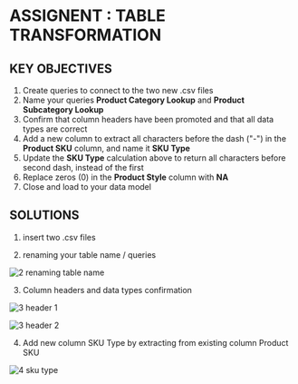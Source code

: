 # ASSIGNENT : TABLE TRANSFORMATION

## KEY OBJECTIVES
1. Create queries to connect to the two new .csv files
2. Name your queries **Product Category Lookup** and **Product Subcategory Lookup**
3. Confirm that column headers have been promoted and that all data types are correct
4. Add a new column to extract all characters before the dash ("-") in the **Product SKU** column, and name it **SKU Type**
5. Update the **SKU Type** calculation above to return all characters before second dash, instead of the first
6. Replace zeros (0) in the **Product Style** column with **NA**
7. Close and load to your data model

## SOLUTIONS

1. insert two .csv files

2. renaming your table name / queries

![2 renaming table name](https://github.com/anaswick/my_portfolio/assets/24541471/5018cf51-1b03-488f-995d-d74df40d0ad2)

3. Column headers and data types confirmation

![3 header 1](https://github.com/anaswick/my_portfolio/assets/24541471/719e1e94-568f-49e7-bcfb-8cc42e22fc45)

![3 header 2](https://github.com/anaswick/my_portfolio/assets/24541471/6d6cc848-aba2-4f93-bcbe-5f7f06370deb)

4. Add new column SKU Type by extracting from existing column Product SKU

![4 sku type](https://github.com/anaswick/my_portfolio/assets/24541471/2848b589-be63-4da6-87a6-fb675b278f43)




